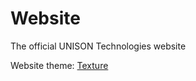 # Website

The official UNISON Technologies website

Website theme: [Texture](https://github.com/samarsault/texture)
